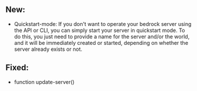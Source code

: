 ## New:
- Quickstart-mode: If you don't want to operate your bedrock server using the API or CLI, you can simply start your server in quickstart mode. To do this, you just need to provide a name for the server and/or the world, and it will be immediately created or started, depending on whether the server already exists or not.

## Fixed:
- function update-server()